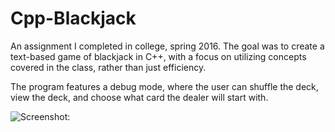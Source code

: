 # Cpp-Blackjack
An assignment I completed in college, spring 2016. The goal was to create a text-based game of blackjack in C++, with a focus on utilizing concepts covered in the class, rather than just efficiency.

The program features a debug mode, where the user can shuffle the deck, view the deck, and choose what card the dealer will start with.

![Screenshot:](https://github.com/ZacharyWyatt/Cpp-Blackjack/blob/master/Screenshot_1.png)

